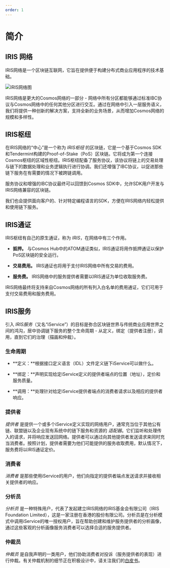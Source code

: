 ```yaml
---
order: 1
---
```


# 简介

## IRIS 网络

IRIS网络是一个区块链互联网，它旨在提供便于构建分布式商业应用程序的技术基础。

![IRIS网络图](https://github.com/irisnet/irisnet/blob/master/images/chap2-1.png?raw=true)

IRIS网络是更大的Cosmos网络的一部分 - 网络中所有分区都能够通过标准IBC协议与Cosmos网络中的任何其他分区进行交互。通过在网络中引入一层服务语义，我们将提供一种创新的解决方案，支持全新的业务场景，从而增加Cosmos网络的规模和多样性。

## IRIS枢纽

在IRIS网络的“中心”是一个称为 *IRIS枢纽* 的区块链，它是一个基于Cosmos SDK和Tendermint构建的Proof-of-Stake（PoS）区块链。它将成为第一个连接Cosmos枢纽的区域性枢纽。IRIS枢纽配备了服务协议，该协议将链上的交易处理与链下的数据处理和业务逻辑执行进行协调。我们还增强了IBC协议，以促进那些链下服务在有需要的情况下被跨链调用。

服务协议和增强的IBC协议最终可以回馈到Cosmos SDK中，允许SDK用户开发与IRIS网络兼容的区块链。

我们也会提供面向客户的、针对特定编程语言的SDK，方便在IRIS网络内轻松提供和使用链下服务。

## IRIS通证

IRIS枢纽有自己的原生通证，称为 *IRIS*，在网络中有三个作用。

* **抵押。** 与Cosmos Hub中的ATOM通证类似，IRIS通证将用作抵押通证以保护PoS区块链的安全运行。

* **交易费用。** IRIS通证也将用于支付IRIS网络中所有交易的费用。

* **服务费。** IRIS网络中的服务提供者需要以IRIS通证为单位收取服务费。

IRIS网络最终将支持来自Cosmos网络的所有列入白名单的费用通证，它们可用于支付交易费用和服务费用。

## IRIS服务

引入 *IRIS服务*（又名“iService”）的目标是弥合区块链世界与传统商业应用世界之间的鸿沟，居中协调链下服务的整个生命周期 - 从定义，绑定（提供者注册），调用，直到它们的治理（描画和仲裁）。

### 生命周期

* **定义：**根据接口定义语言（IDL）文件定义链下iService可以做什么。

* **绑定：**声明实现给​​定iService定义的提供者端点的位置（地址），定价和服务质量。

* **调用：**处理针对给定iService提供者端点的消费者请求以及相应的提供者响应。

### 提供者

*提供者* 是提供一个或多个iService定义实现的网络用户，通常充当位于其他公有链、联盟链以及企业现有系统中的链下服务和资源的 *适配器*。它们监听和处理传入的请求，并将响应发送回网络。提供者可以通过向其他提供者发送请求来同时充当消费者。按照计划，提供者需要为他们可能提供的服务收取费用，默认情况下，服务费将以IRIS通证定价。

### 消费者

*消费者* 是那些使用iService的用户，他们向指定的提供者端点发送请求并接收相关提供者的响应。

### 分析员

*分析员* 是一种特殊用户，代表了发起建立IRIS网络的IRIS基金会有限公司（IRIS Foundation Limited），这是一家注册在香港的股份有限公司。分析员是在分析模式中调用iService的唯一授权用户，旨在帮助创建和维护服务提供者的分析画像，通过这些客观的分析画像服务消费者可以选择合适的服务提供者。

### 仲裁员

*仲裁员* 是自我声明的一类用户，他们协助消费者对投诉（服务提供者的表现）进行仲裁。有关仲裁机制的细节正在积极设计中，请关注我们的[白皮书](../resources/whitepaper.md)。

